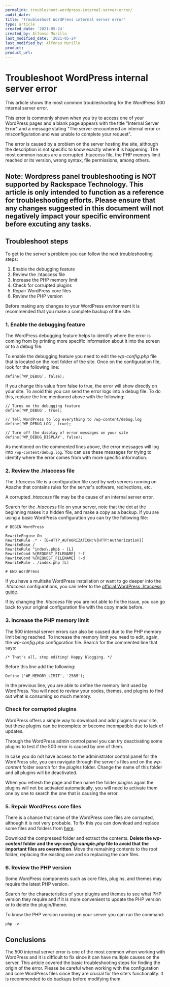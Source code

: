```yaml
---
permalink: troubleshoot-wordpress-internal-server-error/
audit_date:
title: 'Troubleshoot WordPress internal server error'
type: article
created_date: '2021-05-24'
created_by: Alfonso Murillo
last_modified_date: '2021-05-24'
last_modified_by: Alfonso Murillo
product:
product_url:
---
```


# Troubleshoot WordPress internal server error
This article shows the most common troubleshooting for the WordPress 500 internal server error.

This error is commonly shown when you try to access one of your WordPress pages and a blank page appears with the title "Internal Server Error" and a message stating "The server encountered an internal error or misconfiguration and was unable to complete your request".

The error is caused by a problem on the server hosting the site, although the description is not specific to know exactly where it is happening. The most common issues are a corrupted .htaccess file, the PHP memory limit reached or its version, wrong syntax, file permissions, among others.


## Note: Wordpress panel troubleshooting is NOT supported by Rackspace Technology. This article is only intended to function as a reference for troubleshooting efforts. Please ensure that any changes suggested in this document will not negatively impact your specific environment before excuting any tasks. 


## Troubleshoot steps
To get to the server's problem you can follow the next troubleshooting steps:

1. Enable the debugging feature
2. Review the .htaccess file
3. Increase the PHP memory limit
4. Check for corrupted plugins
5. Repair WordPress core files
6. Review the PHP version

Before making any changes to your WordPress environment it is recommended that you make a complete backup of the site.

### 1. Enable the debugging feature
The WordPress debugging feature helps to identify where the error is coming from by printing more specific information about it into the screen or to a debug file.

To enable the debugging feature you need to edit the *wp-config.php* file that is located on the root folder of the site. Once on the configuration file, look for the following line:

`define(‘WP_DEBUG’, false);`

If you change this value from false to true, the error will show directly on your site. To avoid this you can send the error logs into a debug file. To do this, replace the line mentioned above with the following:

```
// Turns on the debugging feature
define('WP_DEBUG', true);

// Tell WordPress to log everything to /wp-content/debug.log
define('WP_DEBUG_LOG', true);

// Turn off the display of error messages on your site
define('WP_DEBUG_DISPLAY', false);
```

As mentioned on the commented lines above, the error messages will log into `/wp-content/debug.log`. You can use these messages for trying to identify where the error comes from with more specific information. 


### 2. Review the .htaccess file
The *.htaccess* file is a configuration file used by web servers running on Apache that contains rules for the server's software, redirections, etc.

A corrupted *.htaccess* file may be the cause of an internal server error.

Search for the *.htaccess* file on your server, note that the dot at the beginning makes it a hidden file, and make a copy as a backup. If you are using a basic WordPress configuration you can try the following file:

```
# BEGIN WordPress

RewriteEngine On
RewriteRule .* - [E=HTTP_AUTHORIZATION:%{HTTP:Authorization}]
RewriteBase /
RewriteRule ^index\.php$ - [L]
RewriteCond %{REQUEST_FILENAME} !-f
RewriteCond %{REQUEST_FILENAME} !-d
RewriteRule . /index.php [L]

# END WordPress
```

If you have a multisite WordPress installation or want to go deeper into the *.htaccess* configurations, you can refer to the [official WordPress .htaccess guide](https://wordpress.org/support/article/htaccess/).

If by changing the *.htaccess* file you are not able to fix the issue, you can go back to your original configuration file with the copy made before.

### 3. Increase the PHP memory limit
The 500 internal server errors can also be caused due to the PHP memory limit being reached. To increase the memory limit you need to edit, again, the *wp-config.php* configuration file. Search for the commented line that says:

`/* That's all, stop editing! Happy blogging. */`

Before this line add the following:

`Define ('WP_MEMORY_LIMIT', '256M');`

In the previous line, you are able to define the memory limit used by WordPress. You will need to review your codes, themes, and plugins to find out what is consuming so much memory.

### Check for corrupted plugins
WordPress offers a simple way to download and add plugins to your site, but these plugins can be incomplete or become incompatible due to lack of updates.

Through the WordPress admin control panel you can try deactivating some plugins to test if the 500 error is caused by one of them.

In case you do not have access to the administrator control panel for the WordPress site, you can navigate through the server's files and on the *wp-content* folder search for the *plugins* folder. Change the name of this folder and all plugins will be deactivated.

When you refresh the page and then name the folder *plugins* again the plugins will not be activated automatically, you will need to activate them one by one to search the one that is causing the error.

### 5. Repair WordPress core files
There is a chance that some of the WordPress core files are corrupted, although it is not very probable. To fix this you can download and replace some files and folders from [here](https://wordpress.org/download/#download-install).

Download the compressed folder and extract the contents. **Delete the *wp-content* folder and the *wp-config-sample.php* file to avoid that the important files are overwritten**. Move the remaining contents to the root folder, replacing the existing one and so replacing the core files.

### 6. Review the PHP version
Some WordPress components such as core files, plugins, and themes may require the latest PHP version.

Search for the characteristics of your plugins and themes to see what PHP version they require and if it is more convenient to update the PHP version or to delete the plugin/theme.

To know the PHP version running on your server you can run the command:

`php -v`

## Conclusions
The 500 internal server error is one of the most common when working with WordPress and it is difficult to fix since it can have multiple causes on the server. This article covered the basic troubleshooting steps for finding the origin of the error. Please be careful when working with the configuration and core WordPress files since they are crucial for the site's functionality. It is recommended to do backups before modifying them.
